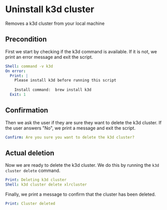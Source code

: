 # Uninstall k3d cluster

Removes a k3d cluster from your local machine

## Precondition 

First we start by checking if the k3d command is available. If it is not, we print an error message and exit the script.

```yaml instacli
Shell: command -v k3d
On error:
  Print: |
    Please install k3d before running this script
    
    Install command:  brew install k3d
  Exit: 1
```

## Confirmation

Then we ask the user if they are sure they want to delete the k3d cluster. If the user answers "No", we print a message and exit the script.

```yaml instacli
Confirm: Are you sure you want to delete the k3d cluster?
```

## Actual deletion

Now we are ready to delete the k3d cluster. We do this by running the `k3d cluster delete` command.

```yaml instacli
Print: Deleting k3d cluster
Shell: k3d cluster delete xlrcluster
```
Finally, we print a message to confirm that the cluster has been deleted.

```yaml instacli
Print: Cluster deleted
```